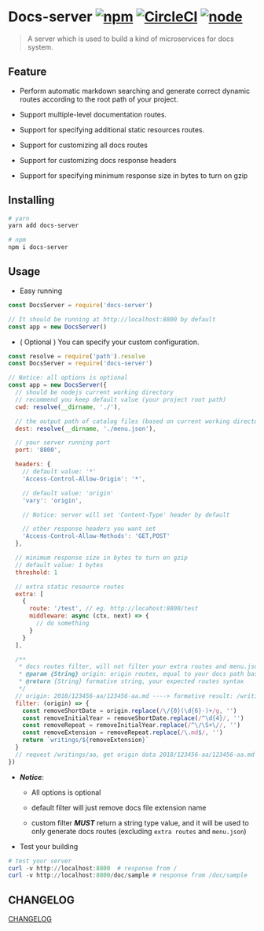# Docs-server [![npm](https://img.shields.io/npm/v/docs-server.svg)](https://www.npmjs.com/package/docs-server) [![CircleCI](https://circleci.com/gh/lbwa/docs-server.svg?style=svg)](https://circleci.com/gh/lbwa/docs-server) [![node](https://img.shields.io/node/v/docs-server.svg)](https://www.npmjs.com/package/docs-server)

> A server which is used to build a kind of microservices for docs system.

## Feature

- Perform automatic markdown searching and generate correct dynamic routes according to the root path of your project.

- Support multiple-level documentation routes.

- Support for specifying additional static resources routes.

- Support for customizing all docs routes

- Support for customizing docs response headers

- Support for specifying minimum response size in bytes to turn on gzip

## Installing

```bash
# yarn
yarn add docs-server

# npm
npm i docs-server
```

## Usage

- Easy running

```js
const DocsServer = require('docs-server')

// It should be running at http://localhost:8800 by default
const app = new DocsServer()
```

- ( Optional ) You can specify your custom configuration.

```js
const resolve = require('path').resolve
const DocsServer = require('docs-server')

// Notice: all options is optional
const app = new DocsServer({
  // should be nodejs current working directory
  // recommend you keep default value (your project root path)
  cwd: resolve(__dirname, './'),

  // the output path of catalog files (based on current working directory)
  dest: resolve(__dirname, './menu.json'),

  // your server running port
  port: '8800',

  headers: {
    // default value: '*'
    'Access-Control-Allow-Origin': '*',

    // default value: 'origin'
    'vary': 'origin',

    // Notice: server will set 'Content-Type' header by default

    // other response headers you want set
    'Access-Control-Allow-Methods': 'GET,POST'
  },

  // minimum response size in bytes to turn on gzip
  // default value: 1 bytes
  threshold: 1

  // extra static resource routes
  extra: [
    {
      route: '/test', // eg. http://locahost:8800/test
      middleware: async (ctx, next) => {
        // do something
      }
    }
  ],

  /**
   * docs routes filter, will not filter your extra routes and menu.json
   * @param {String} origin: origin routes, equal to your docs path based on root
   * @return {String} formative string, your expected routes syntax
   */
  // origin: 2018/123456-aa/123456-aa.md ----> formative result: /writings/aa
  filter: (origin) => {
    const removeShortDate = origin.replace(/\/{0}(\d{6}-)+/g, '')
    const removeInitialYear = removeShortDate.replace(/^\d{4}/, '')
    const removeRepeat = removeInitialYear.replace(/^\/\S+\//, '')
    const removeExtension = removeRepeat.replace(/\.md$/, '')
    return `writings/${removeExtension}`
  }
  // request /writings/aa, get origin data 2018/123456-aa/123456-aa.md
})
```

- ***Notice***:

    - All options is optional

    - default filter will just remove docs file extension name

    - custom filter ***MUST*** return a string type value, and it will be used to only generate docs routes (excluding `extra routes` and `menu.json`)

- Test your building

```powershell
# test your server
curl -v http://localhost:8800  # response from /
curl -v http://localhost:8800/doc/sample # response from /doc/sample
```

## CHANGELOG

[CHANGELOG](./CHANGELOG.md)
